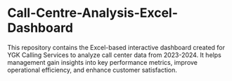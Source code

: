 # Call-Centre-Analysis-Excel-Dashboard
This repository contains the Excel-based interactive dashboard created for YGK Calling Services to analyze call center data from 2023-2024. It helps management gain insights into key performance metrics, improve operational efficiency, and enhance customer satisfaction.
